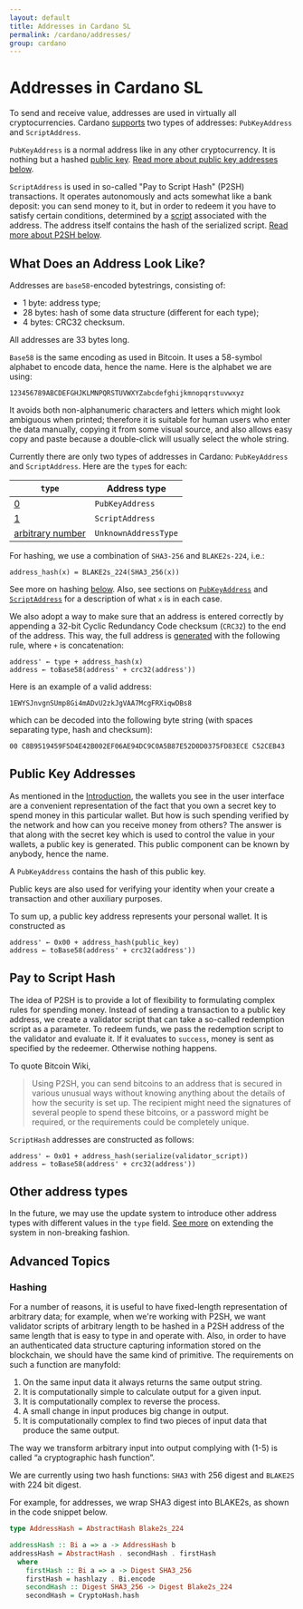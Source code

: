 ```yaml
---
layout: default
title: Addresses in Cardano SL
permalink: /cardano/addresses/
group: cardano
---
```

[//]: # (Reviewed at 403cea2d897aba95163b709bd13c35d343116f3f)

# Addresses in Cardano SL

To send and receive value, addresses are used in virtually all cryptocurrencies.
Cardano [supports](https://github.com/input-output-hk/cardano-sl/blob/f37c6cf6a43f42cd7c0a0477e33ae95155d50450/src/Pos/Types/Core.hs#L231)
two types of addresses: `PubKeyAddress` and `ScriptAddress`.

`PubKeyAddress` is a normal address like in any other cryptocurrency. It is nothing but a
hashed [public key](https://github.com/input-output-hk/cardano-sl/blob/f37c6cf6a43f42cd7c0a0477e33ae95155d50450/src/Pos/Types/Core.hs#L231).
[Read more about public key addresses below](#public-key-addresses).

`ScriptAddress` is used in so-called "Pay to Script Hash" (P2SH) transactions. It operates
autonomously and acts somewhat like a bank deposit: you can send money to it, but
in order to redeem it you have to satisfy certain conditions, determined by a
[script](https://github.com/input-output-hk/cardano-sl/blob/f37c6cf6a43f42cd7c0a0477e33ae95155d50450/src/Pos/Script/Type.hs#L38)
associated with the address. The address itself contains the hash of the serialized script.
[Read more about P2SH below](#pay-to-script-hash).

## What Does an Address Look Like?

Addresses are `base58`-encoded bytestrings, consisting of:

* 1 byte: address type;
* 28 bytes: hash of some data structure (different for each type);
* 4 bytes: CRC32 checksum.

All addresses are 33 bytes long.

`Base58` is the same encoding as used in Bitcoin. It uses a 58-symbol alphabet
to encode data, hence the name. Here is the alphabet we are using:

    123456789ABCDEFGHJKLMNPQRSTUVWXYZabcdefghijkmnopqrstuvwxyz

It avoids both non-alphanumeric characters and letters which might look
ambiguous when printed; therefore it is suitable for human users who enter
the data manually, copying it from some visual source, and also
allows easy copy and paste because a double-click will usually select
the whole string.

Currently there are only two types of addresses in Cardano: `PubKeyAddress`
and `ScriptAddress`. Here are the `type`s for each:

| `type`  | Address type    |
|---------|-----------------|
| [0](https://github.com/input-output-hk/cardano-sl/blob/2f3c7df7d324bc056fefe0fce856e39a692f6d9f/src/Pos/Binary/Address.hs#L18)       | `PubKeyAddress` |
| [1](https://github.com/input-output-hk/cardano-sl/blob/2f3c7df7d324bc056fefe0fce856e39a692f6d9f/src/Pos/Binary/Address.hs#L22)       | `ScriptAddress` |
| [arbitrary number](https://github.com/input-output-hk/cardano-sl/blob/2f3c7df7d324bc056fefe0fce856e39a692f6d9f/src/Pos/Binary/Address.hs#L26) | `UnknownAddressType` |

For hashing, we use a combination of `SHA3-256` and `BLAKE2s-224`, i.e.:

    address_hash(x) = BLAKE2s_224(SHA3_256(x))

See more on hashing [below](#hashing). Also, see sections on [`PubKeyAddress`](#public-key-addresses) and [`ScriptAddress`](#pay-to-script-hash) for a description of
what `x` is in each case.

We also adopt a way to make sure that an address is entered correctly
by appending a 32-bit Cyclic Redundancy Code checksum (`CRC32`) to
the end of the address. This way, the full address is
[generated](https://github.com/input-output-hk/cardano-sl/blob/2f3c7df7d324bc056fefe0fce856e39a692f6d9f/src/Pos/Binary/Address.hs#L50)
with the following rule, where `+` is concatenation:

    address' ← type + address_hash(x)
    address ← toBase58(address' + crc32(address'))

Here is an example of a valid address:

    1EWYSJnvgnSUmp8Gi4mADvU2zkJgVAA7McgFRXiqwDBs8

which can be decoded into the following byte string (with spaces separating
type, hash and checksum):

    00 C8B9519459F5D4E42B002EF06AE94DC9C0A5B87E52D0D0375FD83ECE C52CEB43

## Public Key Addresses

As mentioned in the [Introduction](/#you-own-your-money), the
wallets you see in the user interface are a convenient representation of
the fact that you own a secret key to spend money in this particular
wallet. But how is such spending verified by the network and how can you
receive money from others? The answer is that along with the secret key
which is used to control the value in your wallets, a public key is
generated. This public component can be known by anybody, hence the name.

A `PubKeyAddress` contains the hash of this public key.

Public keys are also used for verifying your identity when your create a
transaction and other auxiliary purposes.

To sum up, a public key address represents your personal wallet. It is
constructed as

    address' ← 0x00 + address_hash(public_key)
    address ← toBase58(address' + crc32(address'))

## Pay to Script Hash

The idea of P2SH is to provide a lot of flexibility to formulating complex
rules for spending money. Instead of sending a transaction to a public key
address, we create a validator script that can take a so-called redemption script
as a parameter. To redeem funds, we pass the redemption script to the
validator and evaluate it. If it evaluates to `success`, money is sent as
specified by the redeemer. Otherwise nothing happens.

To quote Bitcoin Wiki,

> Using P2SH, you can send bitcoins to an address that is secured in
> various unusual ways without knowing anything about the details of how
> the security is set up. The recipient might need the signatures of
> several people to spend these bitcoins, or a password might be
> required, or the requirements could be completely unique.

`ScriptHash` addresses are constructed as follows:

    address' ← 0x01 + address_hash(serialize(validator_script))
    address ← toBase58(address' + crc32(address'))

## Other address types

In the future, we may use the update system to introduce other address types
with different values in the `type` field.
[See more](/update-mechanism/#soft-fork-updates) on extending the system
in non-breaking fashion.

## Advanced Topics

### Hashing

For a number of reasons, it is useful to have fixed-length
representation of arbitrary data; for example, when we're working with
P2SH, we want validator scripts of arbitrary length to be hashed in a
P2SH address of the same length that is easy to type in and operate
with. Also, in order to have an authenticated data structure capturing
information stored on the blockchain, we should have the same kind of
primitive. The requirements on such a function are manyfold:

 1. On the same input data it always returns the same output string.
 2. It is computationally simple to calculate output for a given input.
 3. It is computationally complex to reverse the process.
 4. A small change in input produces big change in output.
 5. It is computationally complex to find two pieces of input data that
    produce the same output.

The way we transform arbitrary input into output complying with (1-5)
is called “a cryptographic hash function”.

We are currently using two hash functions: `SHA3` with 256 digest and
`BLAKE2S` with 224 bit digest.

For example, for addresses, we wrap SHA3 digest into BLAKE2s, as shown
in the code snippet below.

~~~ haskell
type AddressHash = AbstractHash Blake2s_224

addressHash :: Bi a => a -> AddressHash b
addressHash = AbstractHash . secondHash . firstHash
  where
    firstHash :: Bi a => a -> Digest SHA3_256
    firstHash = hashlazy . Bi.encode
    secondHash :: Digest SHA3_256 -> Digest Blake2s_224
    secondHash = CryptoHash.hash
~~~
